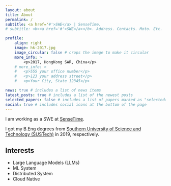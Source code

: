 ```yaml
---
layout: about
title: About
permalink: /
subtitle: <a href='#'>SWE</a> | SenseTime.
# subtitle: <b><a href='#'>SWE</a></b>. Address. Contacts. Moto. Etc.

profile:
    align: right
    image: hk-2017.jpg
    image_circular: false # crops the image to make it circular
    more_info: >
        <p>2017, HongKong SAR, China</p>
    # more_info: >
    #   <p>555 your office number</p>
    #   <p>123 your address street</p>
    #   <p>Your City, State 12345</p>

news: true # includes a list of news items
latest_posts: true # includes a list of the newest posts
selected_papers: false # includes a list of papers marked as "selected={true}"
social: true # includes social icons at the bottom of the page
---
```


<!-- Write your biography here. Tell the world about yourself. Link to your favorite [subreddit](http://reddit.com). You can put a picture in, too. The code is already in, just name your picture `prof_pic.jpg` and put it in the `img/` folder.

Put your address / P.O. box / other info right below your picture. You can also disable any of these elements by editing `profile` property of the YAML header of your `_pages/about.md`. Edit `_bibliography/papers.bib` and Jekyll will render your [publications page](/al-folio/publications/) automatically.

Link to your social media connections, too. This theme is set up to use [Font Awesome icons](https://fontawesome.com/) and [Academicons](https://jpswalsh.github.io/academicons/), like the ones below. Add your Facebook, Twitter, LinkedIn, Google Scholar, or just disable all of them.

I am a Lead Machine Learning Scientist at Entos, Inc. -->

I am working as a SWE at [SenseTime](https://www.sensetime.com/).

<!-- I have broad interests in **Distributed System, Cloud Native, ML/AI, Large Language Models (LLMs)**. -->

I got my B.Eng degrees from [Southern University of Science and Technology (SUSTech)](https://www.sustech.edu.cn/en/) in 2019, respectively.

## Interests

-   Large Language Models (LLMs)
-   ML System
-   Distributed System
-   Cloud Native
